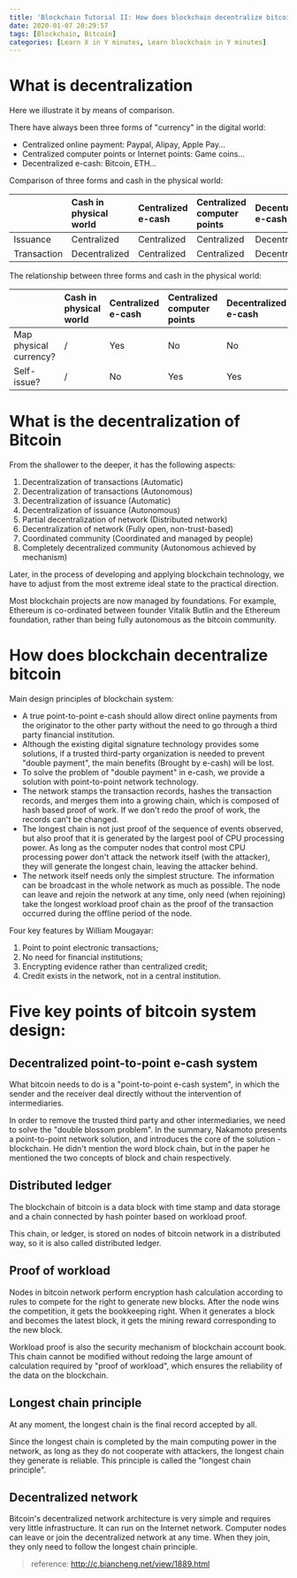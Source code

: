 ```yaml
---
title: 'Blockchain Tutorial II: How does blockchain decentralize bitcoin'
date: 2020-01-07 20:29:57
tags: [Blockchain, Bitcoin]
categories: [Learn X in Y minutes, Learn blockchain in Y minutes]
---
```


# What is decentralization

Here we illustrate it by means of comparison. 

There have always been three forms of "currency" in the digital world:

- Centralized online payment: Paypal, Alipay, Apple Pay...
- Centralized computer points or Internet points: Game coins...
- Decentralized e-cash: Bitcoin, ETH...

Comparison of three forms and cash in the physical world:

||Cash in physical world|Centralized e-cash|Centralized computer points|Decentralized e-cash|
|:--|:--|:--|:--|:--|
|Issuance|Centralized|Centralized|Centralized|Decentralized|
|Transaction|Decentralized|Centralized|Centralized|Decentralized|

The relationship between three forms and cash in the physical world:

||Cash in physical world|Centralized e-cash|Centralized computer points|Decentralized e-cash|
|:--|:--|:--|:--|:--|
|Map physical currency?|/|Yes|No|No|
|Self-issue?|/|No|Yes|Yes|

# What is the decentralization of Bitcoin

From the shallower to the deeper, it has the following aspects:

1. Decentralization of transactions (Automatic)
2. Decentralization of transactions (Autonomous)
3. Decentralization of issuance (Automatic)
4. Decentralization of issuance (Autonomous)
5. Partial decentralization of network (Distributed network)
6. Decentralization of network (Fully open, non-trust-based)
7. Coordinated community (Coordinated and managed by people)
8. Completely decentralized community (Autonomous achieved by mechanism)

Later, in the process of developing and applying blockchain technology, we have to adjust from the most extreme ideal state to the practical direction.

Most blockchain projects are now managed by foundations. For example, Ethereum is co-ordinated between founder Vitalik Butlin and the Ethereum foundation, rather than being fully autonomous as the bitcoin community.

# How does blockchain decentralize bitcoin

Main design principles of blockchain system:

- A true point-to-point e-cash should allow direct online payments from the originator to the other party without the need to go through a third party financial institution.
- Although the existing digital signature technology provides some solutions, if a trusted third-party organization is needed to prevent "double payment", the main benefits (Brought by e-cash) will be lost.
- To solve the problem of "double payment" in e-cash, we provide a solution with point-to-point network technology.
- The network stamps the transaction records, hashes the transaction records, and merges them into a growing chain, which is composed of hash based proof of work. If we don't redo the proof of work, the records can't be changed.
- The longest chain is not just proof of the sequence of events observed, but also proof that it is generated by the largest pool of CPU processing power. As long as the computer nodes that control most CPU processing power don't attack the network itself (with the attacker), they will generate the longest chain, leaving the attacker behind.
- The network itself needs only the simplest structure. The information can be broadcast in the whole network as much as possible. The node can leave and rejoin the network at any time, only need (when rejoining) take the longest workload proof chain as the proof of the transaction occurred during the offline period of the node.

Four key features by William Mougayar:

1. Point to point electronic transactions;
2. No need for financial institutions;
3. Encrypting evidence rather than centralized credit;
4. Credit exists in the network, not in a central institution.

# Five key points of bitcoin system design:

## Decentralized point-to-point e-cash system

What bitcoin needs to do is a "point-to-point e-cash system", in which the sender and the receiver deal directly without the intervention of intermediaries.

In order to remove the trusted third party and other intermediaries, we need to solve the "double blossom problem". In the summary, Nakamoto presents a point-to-point network solution, and introduces the core of the solution - blockchain. He didn't mention the word block chain, but in the paper he mentioned the two concepts of block and chain respectively.

## Distributed ledger

The blockchain of bitcoin is a data block with time stamp and data storage and a chain connected by hash pointer based on workload proof.

This chain, or ledger, is stored on nodes of bitcoin network in a distributed way, so it is also called distributed ledger.

## Proof of workload

Nodes in bitcoin network perform encryption hash calculation according to rules to compete for the right to generate new blocks. After the node wins the competition, it gets the bookkeeping right. When it generates a block and becomes the latest block, it gets the mining reward corresponding to the new block.

Workload proof is also the security mechanism of blockchain account book. This chain cannot be modified without redoing the large amount of calculation required by "proof of workload", which ensures the reliability of the data on the blockchain.

## Longest chain principle

At any moment, the longest chain is the final record accepted by all.

Since the longest chain is completed by the main computing power in the network, as long as they do not cooperate with attackers, the longest chain they generate is reliable. This principle is called the "longest chain principle".

## Decentralized network

Bitcoin's decentralized network architecture is very simple and requires very little infrastructure. It can run on the Internet network. Computer nodes can leave or join the decentralized network at any time. When they join, they only need to follow the longest chain principle.

> reference:
> http://c.biancheng.net/view/1889.html
